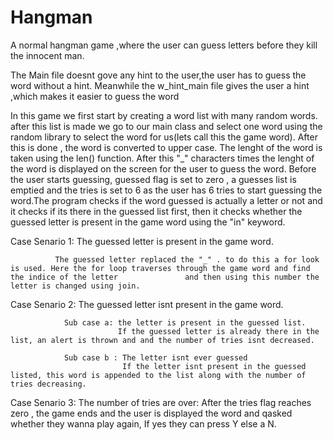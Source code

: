 # Hangman
A normal hangman game ,where the user can guess letters before they kill the innocent man.

The Main file doesnt gove any hint to the user,the user has to guess the word without a hint.
Meanwhile the w_hint_main file gives the user a hint ,which makes it easier to guess the word 

In this game we first start by creating a word list with many random words. after this list is made we go to our main class and select one word using the random library to select the word for us(lets call this the game word). After this is done , the word is converted to upper case. The lenght of the word is taken using the len() function. After this "_" characters times the lenght of the word is displayed on the screen for the user to guess the word. 
Before the user starts guessing, guessed flag is set to zero , a guesses list is emptied and the tries is set to 6 as the user has 6 tries to start guessing the word.The program checks if the word guessed is actually a letter or not and it checks if its there in the guessed list first, then it checks whether the guessed letter is  present in the game word using the "in" keyword.

Case Senario 1: The guessed letter is present in the game word.

              The guessed letter replaced the "_" . to do this a for look is used. Here the for loop traverses through the game word and find the indice of the letter               and then using this number the letter is changed using join.
              
Case Senario 2: The guessed letter isnt present in the game word.

                Sub case a: the letter is present in the guessed list.
                            If the guessed letter is already there in the list, an alert is thrown and and the number of tries isnt decreased.
                            
                Sub case b : The letter isnt ever guessed
                             If the letter isnt present in the guessed listed, this word is appended to the list along with the number of tries decreasing.
                          
Case Senario 3: The number of tries are over:
                After the tries flag reaches zero , the game ends and the user is displayed the word and qasked whether they wanna play again, If yes they can press Y                 else a N.
                             

